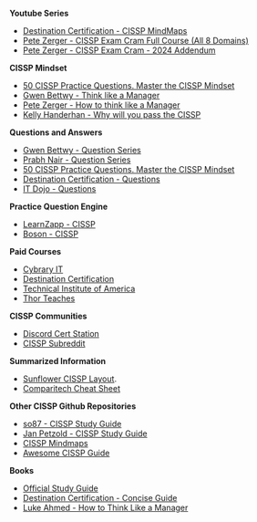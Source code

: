 **Youtube Series**
- [Destination Certification - CISSP MindMaps](https://www.youtube.com/playlist?list=PLZKdGEfEyJhLd-pJhAD7dNbJyUgpqI4pu)
- [Pete Zerger - CISSP Exam Cram Full Course (All 8 Domains)](https://www.youtube.com/watch?v=_nyZhYnCNLA)
- [Pete Zerger - CISSP Exam Cram - 2024 Addendum](https://www.youtube.com/watch?v=XZr2wLKdoVc)

**CISSP Mindset**
- [50 CISSP Practice Questions. Master the CISSP Mindset](https://www.youtube.com/watch?v=qbVY0Cg8Ntw)
- [Gwen Bettwy - Think like a Manager](https://www.youtube.com/watch?v=8LtRKKtdP3I)
- [Pete Zerger - How to think like a Manager](https://www.youtube.com/watch?v=vfC9OLsCqgk)
- [Kelly Handerhan - Why will you pass the CISSP](https://www.youtube.com/watch?v=v2Y6Zog8h2A)

**Questions and Answers**
- [Gwen Bettwy - Question Series](https://www.youtube.com/playlist?list=PLrjhjv3vQi5DZ3FO0Eb-iMJoI4RzoANOw)
- [Prabh Nair - Question Series](https://www.youtube.com/playlist?list=PL0hT6hgexlYxZWJFIZbOqpkbKCT3u0ILe)
- [50 CISSP Practice Questions. Master the CISSP Mindset](https://www.youtube.com/watch?v=qbVY0Cg8Ntw)
- [Destination Certification - Questions](https://www.youtube.com/watch?v=tGdeTS7AN1c&list=PLZKdGEfEyJhKj-23-CysVjNRctFw47CGc)
- [IT Dojo - Questions](https://www.youtube.com/watch?v=jZSAZ1neFZk&list=PLBpnwlO9U5unYmbZp2DJETNOHg8s_yW37)

**Practice Question Engine**
- [LearnZapp - CISSP](https://learnzapp.com/apps/cissp/index.html)
- [Boson - CISSP](https://www.boson.com/practice-exam/cissp-isc2-practice-exam)

**Paid Courses**
- [Cybrary IT](https://www.cybrary.it/course/cissp)
- [Destination Certification](https://destcert.com/cissp/)
- [Technical Institute of America](https://www.tiaedu.com/training_cissp_course_ny.html)
- [Thor Teaches](https://thorteaches.com/cissp/)

**CISSP Communities**
- [Discord Cert Station](https://discord.gg/YzyBNNSHDZ)
- [CISSP Subreddit](https://www.reddit.com/r/cissp)

**Summarized Information**
- [Sunflower CISSP Layout](https://www.sunflower-cissp.com/downloads/sunflower_cissp_layout.pdf).
- [Comparitech Cheat Sheet](/files/Comparitech%20CISSP%20Cheat%20Sheet.pdf)
 
**Other CISSP Github Repositories**
- [so87 - CISSP Study Guide](https://simonowens157.gitlab.io/cissp/)
- [Jan Petzold - CISSP Study Guide](https://github.com/janpetzold/cissp-summary)
- [CISSP Mindmaps](https://github.com/yyds-page/cissp-mind-map)
- [Awesome CISSP Guide](https://github.com/connectans/awesome-CISSP-CCSP)

**Books**
- [Official Study Guide](https://www.amazon.ca/Certified-Information-Security-Professional-Official/dp/1119475937)
- [Destination Certification - Concise Guide](https://www.amazon.ca/Destination-CISSP-Concise-Rob-Witcher/dp/B0BT1Y6DYL)
- [Luke Ahmed - How to Think Like a Manager](https://www.amazon.ca/Think-Like-Manager-CISSP-Exam-ebook/dp/B08D9L1BTF/)
